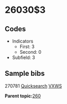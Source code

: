 # 26030$3

## Codes

-   Indicators
    -   First: 3
    -   Second: 0
-   Subfield: 3

## Sample bibs

270781 [Quicksearch](https://search.library.yale.edu/catalog/270781) [VXWS](http://prodorbis.library.yale.edu:7014/vxws/GetHoldingsService?bibId=270781)

**Parent topic:**[260](../../tags/260/260.md)

